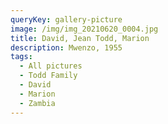 ```yaml
---
queryKey: gallery-picture
image: /img/img_20210620_0004.jpg
title: David, Jean Todd, Marion
description: Mwenzo, 1955
tags:
  - All pictures
  - Todd Family
  - David
  - Marion
  - Zambia
---
```

